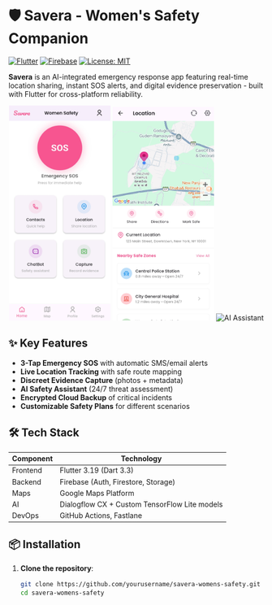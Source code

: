 # 🛡️ Savera - Women's Safety Companion

[![Flutter](https://img.shields.io/badge/Flutter-3.19-blue?logo=flutter)](https://flutter.dev)
[![Firebase](https://img.shields.io/badge/Firebase-EMBLEM-orange?logo=firebase)](https://firebase.google.com)
[![License: MIT](https://img.shields.io/badge/License-MIT-green.svg)](LICENSE)

**Savera** is an AI-integrated emergency response app featuring real-time location sharing, instant SOS alerts, and digital evidence preservation - built with Flutter for cross-platform reliability.

<div align="center">
  <img src="savera/assets/app_screenshot.jpg" width="200" alt="SOS Screen">
  <img src="savera/assets/location.jpg" width="200" alt="Tracking Screen"> 
  <img src="savera/assets/chatbotjpg" width="200" alt="AI Assistant">
</div>

## ✨ Key Features

- **3-Tap Emergency SOS** with automatic SMS/email alerts
- **Live Location Tracking** with safe route mapping
- **Discreet Evidence Capture** (photos + metadata)
- **AI Safety Assistant** (24/7 threat assessment)
- **Encrypted Cloud Backup** of critical incidents
- **Customizable Safety Plans** for different scenarios

## 🛠️ Tech Stack

| Component | Technology |
|-----------|------------|
| Frontend  | Flutter 3.19 (Dart 3.3) |
| Backend   | Firebase (Auth, Firestore, Storage) |
| Maps      | Google Maps Platform |
| AI        | Dialogflow CX + Custom TensorFlow Lite models |
| DevOps    | GitHub Actions, Fastlane |

## 📦 Installation

1. **Clone the repository**:
   ```bash
   git clone https://github.com/yourusername/savera-womens-safety.git
   cd savera-womens-safety
